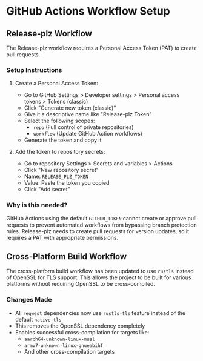 # GitHub Actions Workflow Setup

## Release-plz Workflow

The Release-plz workflow requires a Personal Access Token (PAT) to create pull requests.

### Setup Instructions

1. Create a Personal Access Token:
   - Go to GitHub Settings > Developer settings > Personal access tokens > Tokens (classic)
   - Click "Generate new token (classic)"
   - Give it a descriptive name like "Release-plz Token"
   - Select the following scopes:
     - `repo` (Full control of private repositories)
     - `workflow` (Update GitHub Action workflows)
   - Generate the token and copy it

2. Add the token to repository secrets:
   - Go to repository Settings > Secrets and variables > Actions
   - Click "New repository secret"
   - Name: `RELEASE_PLZ_TOKEN`
   - Value: Paste the token you copied
   - Click "Add secret"

### Why is this needed?

GitHub Actions using the default `GITHUB_TOKEN` cannot create or approve pull requests to prevent automated workflows from bypassing branch protection rules. Release-plz needs to create pull requests for version updates, so it requires a PAT with appropriate permissions.

## Cross-Platform Build Workflow

The cross-platform build workflow has been updated to use `rustls` instead of OpenSSL for TLS support. This allows the project to be built for various platforms without requiring OpenSSL to be cross-compiled.

### Changes Made

- All `reqwest` dependencies now use `rustls-tls` feature instead of the default `native-tls`
- This removes the OpenSSL dependency completely
- Enables successful cross-compilation for targets like:
  - `aarch64-unknown-linux-musl`
  - `armv7-unknown-linux-gnueabihf`
  - And other cross-compilation targets
